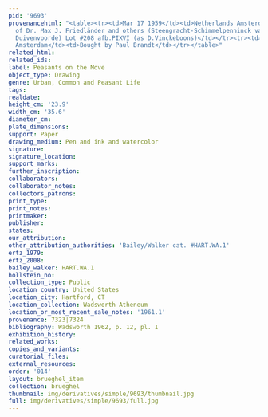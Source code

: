 ```yaml
---
pid: '9693'
provenancehtml: "<table><tr><td>Mar 17 1959</td><td>Netherlands Amsterdam</td><td>Sale
  of Dr. Max J. Friedländer and others (Steengracht-Schimmelpenninck van der Oye van
  Duivenvoorde) Lot #208 afb.PIXVI (as D.Vinckeboons)</td></tr><tr><td>Apr 17 1959</td><td>Netherlands
  Amsterdam</td><td>Bought by Paul Brandt</td></tr></table>"
related_html:
related_ids:
label: Peasants on the Move
object_type: Drawing
genre: Urban, Common and Peasant Life
tags:
realdate:
height_cm: '23.9'
width_cm: '35.6'
diameter_cm:
plate_dimensions:
support: Paper
drawing_medium: Pen and ink and watercolor
signature:
signature_location:
support_marks:
further_inscription:
collaborators:
collaborator_notes:
collectors_patrons:
print_type:
print_notes:
printmaker:
publisher:
states:
our_attribution:
other_attribution_authorities: 'Bailey/Walker cat. #HART.WA.1'
ertz_1979:
ertz_2008:
bailey_walker: HART.WA.1
hollstein_no:
collection_type: Public
location_country: United States
location_city: Hartford, CT
location_collection: Wadsworth Atheneum
location_or_most_recent_sale_notes: '1961.1'
provenance: 7323|7324
bibliography: Wadsworth 1962, p. 12, pl. I
exhibition_history:
related_works:
copies_and_variants:
curatorial_files:
external_resources:
order: '014'
layout: brueghel_item
collection: brueghel
thumbnail: img/derivatives/simple/9693/thumbnail.jpg
full: img/derivatives/simple/9693/full.jpg
---
```

